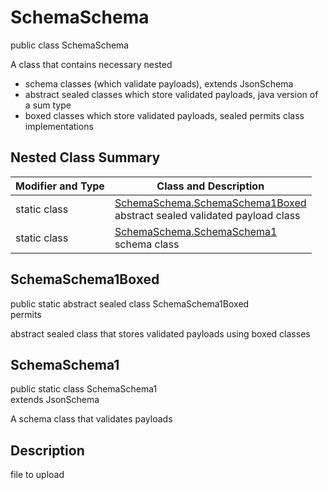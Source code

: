 # SchemaSchema
public class SchemaSchema

A class that contains necessary nested
- schema classes (which validate payloads), extends JsonSchema
- abstract sealed classes which store validated payloads, java version of a sum type
- boxed classes which store validated payloads, sealed permits class implementations

## Nested Class Summary
| Modifier and Type | Class and Description |
| ----------------- | ---------------------- |
| static class | [SchemaSchema.SchemaSchema1Boxed](#schemaschema1boxed)<br> abstract sealed validated payload class |
| static class | [SchemaSchema.SchemaSchema1](#schemaschema1)<br> schema class |

## SchemaSchema1Boxed
public static abstract sealed class SchemaSchema1Boxed<br>
permits<br>

abstract sealed class that stores validated payloads using boxed classes

## SchemaSchema1
public static class SchemaSchema1<br>
extends JsonSchema

A schema class that validates payloads

## Description
file to upload
